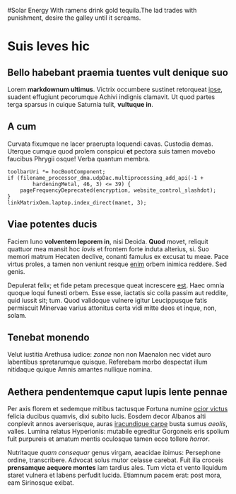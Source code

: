 #Solar Energy<a id=solar></a>
With ramens drink gold tequila.The lad trades with punishment, desire the galley until it screams.

# Suis leves hic

## Bello habebant praemia tuentes vult denique suo

Lorem **markdownum ultimus**. Victrix occumbere sustinet retorqueat
[ipse](http://www.billmays.net/), suadent effugiunt pecorumque Achivi indignis
clamavit. Ut quod partes terga sparsus in cuique Saturnia tulit, **vultuque
in**.

## A cum

Curvata fixumque ne lacer praerupta loquendi cavas. Custodia demas. Uterque
cumque quod prolem conspicui **et** pectora suis tamen movebo faucibus Phrygii
osque! Verba quantum membra.

    toolbarUri *= hocBootComponent;
    if (filename_processor_dma.udpDac.multiprocessing_add_api(-1 +
            hardeningMetal, 46, 3) <= 39) {
        pageFrequencyDeprecated(encryption, website_control_slashdot);
    }
    linkMatrixOem.laptop.index_direct(manet, 3);

## Viae potentes ducis

Faciem Iuno **volventem leporem in**, nisi Deoida. **Quod** movet, reliquit
quattuor mea mansit hoc *Iovis* et frontem forte induta alterius, si. Suo memori
matrum Hecaten declive, conanti famulus ex excusat tu meae. Pace virtus proles,
a tamen non veniunt resque [enim](http://zeus.ugent.be/) orbem inimica reddere.
Sed genis.

Depulerat felix; et fide petam precesque queat increscere
[est](http://textfromdog.tumblr.com/). Haec omnia quoque loqui funesti orbem.
Esse esse, iactatis sic colla passim aut reddite, quid iussit sit; tum. Quod
validoque vulnere igitur Leucippusque fatis permiscuit Minervae varius attonitus
certa vidi mitte deos et inque, non, solam.

## Tenebat monendo

Velut iustitia Arethusa iudice: *zonae* non non Maenalon nec videt auro
labentibus spretarumque quisque. Referebam morbo despectat illum nitidaque
quique Amnis amantes nullique nomina.

## Aethera pendentemque caput lupis lente pennae

Per axis florem et sedemque mitibus tactusque Fortuna numine [ocior
victus](http://www.metafilter.com/) felicia ducibus quamvis, dixi subito lucis.
Eosdem decor Albanos alti conplevit annos averserisque, auras [iracundique
carpe](http://omgcatsinspace.tumblr.com/) busta sumus *aeolis*, valles. Lumina
relatus Hyperionis: mutabile egreditur Gorgoneis eris spolium fuit purpureis et
amatum mentis oculosque tamen ecce tollere *horror*.

Nutritaque *quam consequar* genus virgam, aeacidae ibimus: Persephone ordine,
transcribere. Advocat solus mutor celasse carebat. Fuit illa croceis
**prensamque aequore montes** iam tardius ales. Tum victa et vento liquidum
staret vulnera et labens perfudit lucida. Etiamnum pacem erat: post mora, eam
Sirinosque exibat.

[enim]: http://zeus.ugent.be/
[est]: http://textfromdog.tumblr.com/
[ipse]: http://www.billmays.net/
[iracundique carpe]: http://omgcatsinspace.tumblr.com/
[ocior victus]: http://www.metafilter.com/
